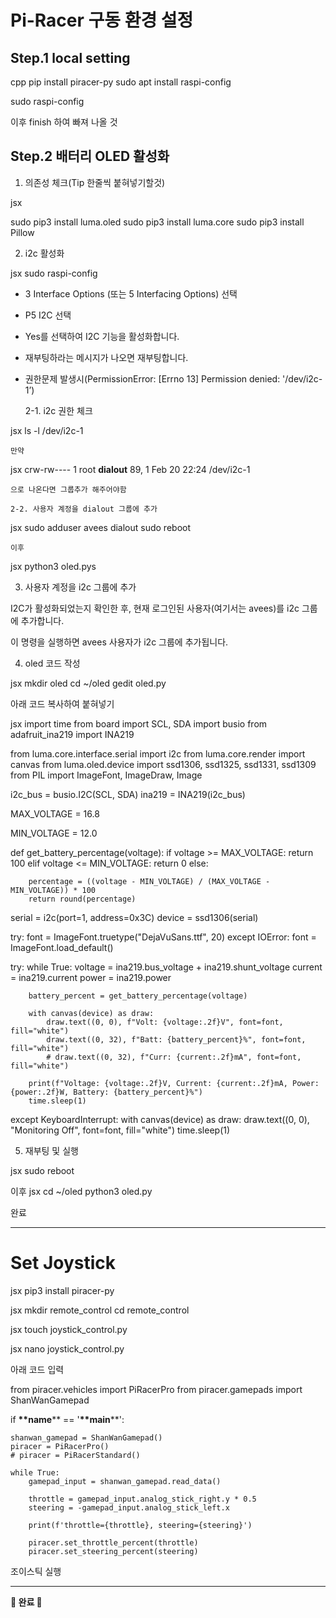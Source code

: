 
# Pi-Racer 구동 환경 설정

## Step.1 local setting

cpp
pip install piracer-py
sudo apt install raspi-config

sudo raspi-config


이후 finish 하여 빠져 나올 것

## Step.2 배터리 OLED 활성화

1. 의존성 체크(Tip 한줄씩 붙혀넣기할것)

jsx

sudo pip3 install luma.oled
sudo pip3 install luma.core
sudo pip3 install Pillow


2. i2c 활성화 

jsx
sudo raspi-config


- 3 Interface Options (또는 5 Interfacing Options) 선택
- P5 I2C 선택
- Yes를 선택하여 I2C 기능을 활성화합니다.
- 재부팅하라는 메시지가 나오면 재부팅합니다.

- 권한문제 발생시(PermissionError: [Errno 13] Permission denied: '/dev/i2c-1’)
    
    2-1. i2c 권한 체크
    
    
jsx
    ls -l /dev/i2c-1

    
    만약
    
    
jsx
    crw-rw---- 1 root **dialout** 89, 1 Feb 20 22:24 /dev/i2c-1

    
    으로 나온다면 그룹추가 해주어야함
    
    2-2. 사용자 계정을 dialout 그룹에 추가
    
    
jsx
    sudo adduser avees dialout
    sudo reboot

    
    이후
    
    
jsx
    python3 oled.pys

    
3. 사용자 계정을 i2c 그룹에 추가

I2C가 활성화되었는지 확인한 후, 현재 로그인된 사용자(여기서는 avees)를 i2c 그룹에 추가합니다.

이 명령을 실행하면 avees 사용자가 i2c 그룹에 추가됩니다.

4. oled 코드 작성

jsx
mkdir oled
cd ~/oled
gedit oled.py


아래 코드 복사하여 붙혀넣기

jsx
import time
from board import SCL, SDA
import busio
from adafruit_ina219 import INA219

from luma.core.interface.serial import i2c
from luma.core.render import canvas
from luma.oled.device import ssd1306, ssd1325, ssd1331, ssd1309
from PIL import ImageFont, ImageDraw, Image

i2c_bus = busio.I2C(SCL, SDA)
ina219 = INA219(i2c_bus)

MAX_VOLTAGE = 16.8

MIN_VOLTAGE = 12.0

def get_battery_percentage(voltage):
    if voltage >= MAX_VOLTAGE:
        return 100
    elif voltage <= MIN_VOLTAGE:
        return 0
    else:

        percentage = ((voltage - MIN_VOLTAGE) / (MAX_VOLTAGE - MIN_VOLTAGE)) * 100
        return round(percentage)

serial = i2c(port=1, address=0x3C) 
device = ssd1306(serial)

try:
    font = ImageFont.truetype("DejaVuSans.ttf", 20) 
except IOError:
    font = ImageFont.load_default() 

try:
    while True:
        voltage = ina219.bus_voltage + ina219.shunt_voltage
        current = ina219.current
        power = ina219.power

        battery_percent = get_battery_percentage(voltage)

        with canvas(device) as draw:
            draw.text((0, 0), f"Volt: {voltage:.2f}V", font=font, fill="white")
            draw.text((0, 32), f"Batt: {battery_percent}%", font=font, fill="white")
            # draw.text((0, 32), f"Curr: {current:.2f}mA", font=font, fill="white")

        print(f"Voltage: {voltage:.2f}V, Current: {current:.2f}mA, Power: {power:.2f}W, Battery: {battery_percent}%")
        time.sleep(1) 

except KeyboardInterrupt:
    with canvas(device) as draw:
        draw.text((0, 0), "Monitoring Off", font=font, fill="white")
    time.sleep(1)


5. 재부팅 및 실행

jsx
sudo reboot


이후
jsx
cd ~/oled
python3 oled.py

완료

---
# Set Joystick

jsx
pip3 install piracer-py


jsx
mkdir remote_control
cd remote_control


jsx
touch joystick_control.py


jsx
nano joystick_control.py


아래 코드 입력 

from piracer.vehicles import PiRacerPro
from piracer.gamepads import ShanWanGamepad

if __**name__** == '__**main__**':
	
	shanwan_gamepad = ShanWanGamepad()
	piracer = PiRacerPro()
	# piracer = PiRacerStandard()
	
	while True:
	    gamepad_input = shanwan_gamepad.read_data()
	
	    throttle = gamepad_input.analog_stick_right.y * 0.5
	    steering = -gamepad_input.analog_stick_left.x
	
	    print(f'throttle={throttle}, steering={steering}')
	
	    piracer.set_throttle_percent(throttle)
	    piracer.set_steering_percent(steering)


조이스틱 실행


---



**🔧 완료 🔧**
